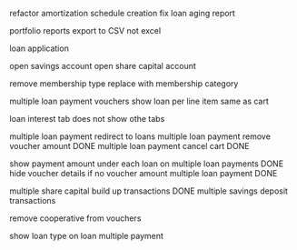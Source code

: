 refactor amortization schedule creation 
fix loan aging report 

portfolio reports export to CSV not excel

loan application 

open savings account 
open share capital account 

remove membership type replace with membership category 

multiple loan payment vouchers show loan per line item same as cart

loan interest tab does not show othe tabs 

multiple loan payment redirect to loans 
multiple loan payment remove voucher amount DONE
multiple loan payment cancel cart DONE

show payment amount under each loan on multiple loan payments DONE
hide voucher details if no voucher amount multiple loan payment DONE

multiple share capital build up transactions DONE
multiple savings deposit transactions 

remove cooperative from vouchers 

show loan type on loan multiple payment